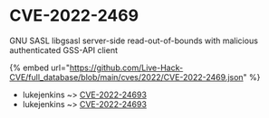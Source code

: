 # CVE-2022-2469

GNU SASL libgsasl server-side read-out-of-bounds with malicious authenticated GSS-API client

{% embed url="https://github.com/Live-Hack-CVE/full_database/blob/main/cves/2022/CVE-2022-2469.json" %}


* lukejenkins ~> [CVE-2022-24693](https://www.alice-snow.ru/2022/database/cve-2022-2469/cve-2022-24693-lukejenkins)
* lukejenkins ~> [CVE-2022-24693](https://www.alice-snow.ru/2022/database/cve-2022-2469/cve-2022-24693-lukejenkins)